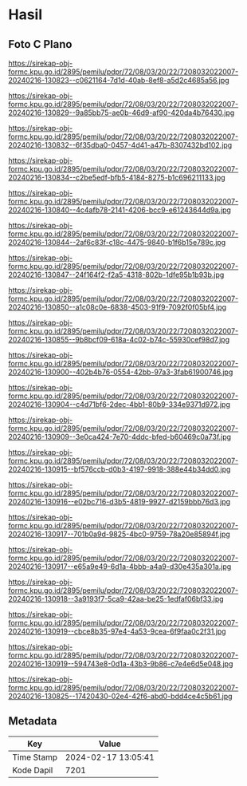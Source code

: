 # Hasil

## Foto C Plano

https://sirekap-obj-formc.kpu.go.id/2895/pemilu/pdpr/72/08/03/20/22/7208032022007-20240216-130823--c0621164-7d1d-40ab-8ef8-a5d2c4685a56.jpg

https://sirekap-obj-formc.kpu.go.id/2895/pemilu/pdpr/72/08/03/20/22/7208032022007-20240216-130829--9a85bb75-ae0b-46d9-af90-420da4b76430.jpg

https://sirekap-obj-formc.kpu.go.id/2895/pemilu/pdpr/72/08/03/20/22/7208032022007-20240216-130832--6f35dba0-0457-4d41-a47b-8307432bd102.jpg

https://sirekap-obj-formc.kpu.go.id/2895/pemilu/pdpr/72/08/03/20/22/7208032022007-20240216-130834--c2be5edf-bfb5-4184-8275-b1c696211133.jpg

https://sirekap-obj-formc.kpu.go.id/2895/pemilu/pdpr/72/08/03/20/22/7208032022007-20240216-130840--4c4afb78-2141-4206-bcc9-e61243644d9a.jpg

https://sirekap-obj-formc.kpu.go.id/2895/pemilu/pdpr/72/08/03/20/22/7208032022007-20240216-130844--2af6c83f-c18c-4475-9840-b1f6b15e789c.jpg

https://sirekap-obj-formc.kpu.go.id/2895/pemilu/pdpr/72/08/03/20/22/7208032022007-20240216-130847--24f164f2-f2a5-4318-802b-1dfe95b1b93b.jpg

https://sirekap-obj-formc.kpu.go.id/2895/pemilu/pdpr/72/08/03/20/22/7208032022007-20240216-130850--a1c08c0e-6838-4503-91f9-7092f0f05bf4.jpg

https://sirekap-obj-formc.kpu.go.id/2895/pemilu/pdpr/72/08/03/20/22/7208032022007-20240216-130855--9b8bcf09-618a-4c02-b74c-55930cef98d7.jpg

https://sirekap-obj-formc.kpu.go.id/2895/pemilu/pdpr/72/08/03/20/22/7208032022007-20240216-130900--402b4b76-0554-42bb-97a3-3fab61900746.jpg

https://sirekap-obj-formc.kpu.go.id/2895/pemilu/pdpr/72/08/03/20/22/7208032022007-20240216-130904--c4d71bf6-2dec-4bb1-80b9-334e9371d972.jpg

https://sirekap-obj-formc.kpu.go.id/2895/pemilu/pdpr/72/08/03/20/22/7208032022007-20240216-130909--3e0ca424-7e70-4ddc-bfed-b60469c0a73f.jpg

https://sirekap-obj-formc.kpu.go.id/2895/pemilu/pdpr/72/08/03/20/22/7208032022007-20240216-130915--bf576ccb-d0b3-4197-9918-388e44b34dd0.jpg

https://sirekap-obj-formc.kpu.go.id/2895/pemilu/pdpr/72/08/03/20/22/7208032022007-20240216-130916--e02bc716-d3b5-4819-9927-d2159bbb76d3.jpg

https://sirekap-obj-formc.kpu.go.id/2895/pemilu/pdpr/72/08/03/20/22/7208032022007-20240216-130917--701b0a9d-9825-4bc0-9759-78a20e85894f.jpg

https://sirekap-obj-formc.kpu.go.id/2895/pemilu/pdpr/72/08/03/20/22/7208032022007-20240216-130917--e65a9e49-6d1a-4bbb-a4a9-d30e435a301a.jpg

https://sirekap-obj-formc.kpu.go.id/2895/pemilu/pdpr/72/08/03/20/22/7208032022007-20240216-130918--3a9193f7-5ca9-42aa-be25-1edfaf06bf33.jpg

https://sirekap-obj-formc.kpu.go.id/2895/pemilu/pdpr/72/08/03/20/22/7208032022007-20240216-130919--cbce8b35-97e4-4a53-9cea-6f9faa0c2f31.jpg

https://sirekap-obj-formc.kpu.go.id/2895/pemilu/pdpr/72/08/03/20/22/7208032022007-20240216-130919--594743e8-0d1a-43b3-9b86-c7e4e6d5e048.jpg

https://sirekap-obj-formc.kpu.go.id/2895/pemilu/pdpr/72/08/03/20/22/7208032022007-20240216-130825--17420430-02e4-42f6-abd0-bdd4ce4c5b61.jpg


## Metadata

| Key        | Value               |
| ---------- | ------------------- |
| Time Stamp | 2024-02-17 13:05:41 |
| Kode Dapil | 7201                |



